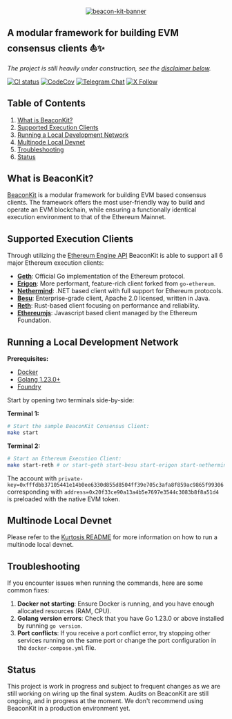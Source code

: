 </br>

<div align="center">
  <a href="https://github.com/berachain/beacon-kit">
    <picture>
      <source media="(prefers-color-scheme: dark)" srcset="https://res.cloudinary.com/duv0g402y/image/upload/v1718034312/BeaconKitBanner.png">
      <img alt="beacon-kit-banner" src="https://res.cloudinary.com/duv0g402y/image/upload/v1718034312/BeaconKitBanner.png" width="auto" height="auto">
    </picture>
  </a>
</div>
<h2 >
  A modular framework for building EVM consensus clients ⛵️✨
</h2>

_The project is still heavily under construction, see the [disclaimer below](#status)._
<div>

[![CI status](https://github.com/berachain/beacon-kit/workflows/pipeline/badge.svg)](https://github.com/berachain/beacon-kit/actions/workflows/pipeline.yml)
[![CodeCov](https://codecov.io/gh/berachain/beacon-kit/graph/badge.svg?token=0l5iJ3ZbzV)](https://codecov.io/gh/berachain/beacon-kit)
[![Telegram Chat](https://img.shields.io/endpoint?color=neon&logo=telegram&label=chat&url=https%3A%2F%2Ftg.sumanjay.workers.dev%2Fbeacon_kit)](https://t.me/beacon_kit)
[![X Follow](https://img.shields.io/twitter/follow/berachain)](https://x.com/berachain)

</div>

## Table of Contents

1. [What is BeaconKit?](#what-is-beaconkit)
2. [Supported Execution Clients](#supported-execution-clients)
3. [Running a Local Development Network](#running-a-local-development-network)
4. [Multinode Local Devnet](#multinode-local-devnet)
5. [Troubleshooting](#troubleshooting)
6. [Status](#status)

## What is BeaconKit?

[BeaconKit](https://docs.berachain.com/learn/what-is-beaconkit) is a modular framework for building EVM based consensus clients.
The framework offers the most user-friendly way to build and operate an EVM blockchain, while ensuring a functionally identical execution environment to that of the Ethereum Mainnet.

## Supported Execution Clients

Through utilizing the [Ethereum Engine API](https://github.com/ethereum/execution-apis/blob/main/src/engine)
BeaconKit is able to support all 6 major Ethereum execution clients:

- [**Geth**](https://geth.ethereum.org/): Official Go implementation of the Ethereum protocol.
- [**Erigon**](https://erigon.tech/): More performant, feature-rich client forked from `go-ethereum`.
- [**Nethermind**](https://www.nethermind.io/): .NET based client with full support for Ethereum protocols.
- [**Besu**](https://www.lfdecentralizedtrust.org/projects/besu): Enterprise-grade client, Apache 2.0 licensed, written in Java.
- [**Reth**](https://reth.rs/): Rust-based client focusing on performance and reliability.
- [**Ethereumjs**](https://ethereumjs.readthedocs.io/en/latest/#): Javascript based client managed by the Ethereum Foundation.

## Running a Local Development Network

**Prerequisites:**

- [Docker](https://docs.docker.com/engine/install/)
- [Golang 1.23.0+](https://go.dev/doc/install)
- [Foundry](https://book.getfoundry.sh/getting-started/installation)

Start by opening two terminals side-by-side:

**Terminal 1:**

```bash
# Start the sample BeaconKit Consensus Client:
make start
```

**Terminal 2:**

```bash
# Start an Ethereum Execution Client:
make start-reth # or start-geth start-besu start-erigon start-nethermind start-ethereumjs
```

The account with
`private-key=0xfffdbb37105441e14b0ee6330d855d8504ff39e705c3afa8f859ac9865f99306`
corresponding with `address=0x20f33ce90a13a4b5e7697e3544c3083b8f8a51d4` is
preloaded with the native EVM token.

## Multinode Local Devnet

Please refer to the [Kurtosis README](https://github.com/berachain/beacon-kit/blob/main/kurtosis/README.md) for more information on how to run a multinode local devnet.

## Troubleshooting

If you encounter issues when running the commands, here are some common fixes:

1. **Docker not starting**: Ensure Docker is running, and you have enough allocated resources (RAM, CPU).
2. **Golang version errors**: Check that you have Go 1.23.0 or above installed by running `go version`.
3. **Port conflicts**: If you receive a port conflict error, try stopping other services running on the same port or change the port configuration in the `docker-compose.yml` file.

## Status

This project is work in progress and subject to frequent changes as we are still working on wiring up the final system. Audits on BeaconKit are still ongoing, and in progress at the moment. We don't recommend using BeaconKit in a production environment yet.
